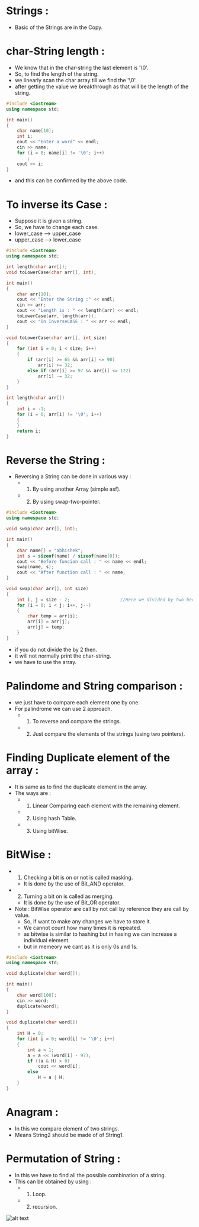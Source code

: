 # Strings :

- Basic of the Strings are in the Copy.

# char-String length :

- We know that in the char-string the last element is '\0'.
- So, to find the length of the string.
- we linearly scan the char array till we find the '\0'.
- after getting the value we breakthrough as that will be the length of the string.

```c++
#include <iostream>
using namespace std;

int main()
{
    char name[10];
    int i;
    cout << "Enter a word" << endl;
    cin >> name;
    for (i = 0; name[i] != '\0'; i++)
        ;
    cout << i;
}
```

- and this can be confirmed by the above code.

# To inverse its Case :

- Suppose it is given a string.
- So, we have to change each case.
- lower_case --> upper_case
- upper_case --> lower_case

```c++
#include <iostream>
using namespace std;

int length(char arr[]);
void toLowerCase(char arr[], int);

int main()
{
    char arr[10];
    cout << "Enter the String :" << endl;
    cin >> arr;
    cout << "Length is : " << length(arr) << endl;
    toLowerCase(arr, length(arr));
    cout << "In InverseCASE : " << arr << endl;
}

void toLowerCase(char arr[], int size)
{
    for (int i = 0; i < size; i++)
    {
        if (arr[i] >= 65 && arr[i] <= 90)
            arr[i] += 32;
        else if (arr[i] >= 97 && arr[i] <= 122)
            arr[i] -= 32;
    }
}

int length(char arr[])
{
    int i = -1;
    for (i = 0; arr[i] != '\0'; i++)
    {
    }
    return i;
}
```

# Reverse the String :

- Reversing a String can be done in various way :
  - 1. By using another Array (simple asf).
  - 2. By using swap-two-pointer.

```c++
#include <iostream>
using namespace std;

void swap(char arr[], int);

int main()
{
    char name[] = "abhishek";
    int s = sizeof(name) / sizeof(name[0]);
    cout << "Before funcion call : " << name << endl;
    swap(name, s);
    cout << "After function call : " << name;
}

void swap(char arr[], int size)
{
    int i, j = size - 2;                   //Here we divided by two becuause last element is '\0'.
    for (i = 0; i < j; i++, j--)
    {
        char temp = arr[i];
        arr[i] = arr[j];
        arr[j] = temp;
    }
}
```

- if you do not divide the by 2 then.
- it will not normally print the char-string.
- we have to use the array.

# Palindome and String comparison :

- we just have to compare each element one by one.
- For palindrome we can use 2 approach.
  - 1. To reverse and compare the strings.
  - 2. Just compare the elements of the strings (using two pointers).

# Finding Duplicate element of the array :

- It is same as to find the duplicate element in the array.
- The ways are :
  - 1. Linear Comparing each element with the remaining element.
  - 2. Using hash Table.
  - 3. Using bitWise.

# BitWise :

- 1. Checking a bit is on or not is called masking.
  - It is done by the use of Bit_AND operator.
- 2. Turning a bit on is called as merging.
  - It is done by the use of Bit_OR operator.
- Note : BitWise operator are call by not call by reference they are call by value.
  - So, if want to make any changes we have to store it.
  - We cannot count how many times it is repeated.
  - as bitwise is similar to hashing but in hasing we can increase a individual element.
  - but in memeory we cant as it is only 0s and 1s.

```c++
#include <iostream>
using namespace std;

void duplicate(char word[]);

int main()
{
    char word[100];
    cin >> word;
    duplicate(word);
}

void duplicate(char word[])
{
    int H = 0;
    for (int i = 0; word[i] != '\0'; i++)
    {
        int a = 1;
        a = a << (word[i] - 97);
        if ((a & H) > 0)
            cout << word[i];
        else
            H = a | H;
    }
}
```

# Anagram :

- In this we compare element of two strings.
- Means String2 should be made of of String1.

# Permutation of String :

- In this we have to find all the possible combination of a string.
- This can be obtained by using :
  - 1. Loop.
  - 2. recursion.

![alt text](https://miro.medium.com/v2/resize:fit:1024/format:webp/1*QBEePGu2SigGcbMeMqwTbA.png)
